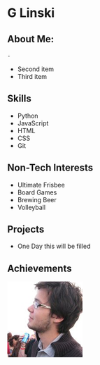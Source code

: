 # G Linski

## About Me:
	-
  - Second item
  - Third item

## Skills
  - Python
  - JavaScript
  - HTML
  - CSS
  - Git

## Non-Tech Interests
  - Ultimate Frisbee
  - Board Games
  - Brewing Beer
  - Volleyball

## Projects
  - One Day this will be filled

## Achievements
![Alt text](me.jpg "a title")


